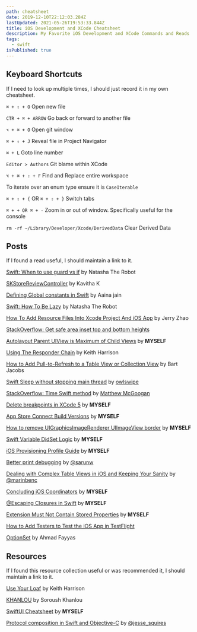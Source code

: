 ```yaml
---
path: cheatsheet
date: 2019-12-10T22:12:03.284Z
lastUpdated: 2021-05-26T19:53:33.844Z
title: iOS Development and XCode Cheatsheet
description: My Favorite iOS Development and XCode Commands and Reads
tags:
  - swift
isPublished: true
---
```


## Keyboard Shortcuts

If I need to look up multiple times, I should just record it in my own cheatsheet.

`⌘ + ⇧ + O` Open new file

`CTR + ⌘ + ARROW` Go back or forward to another file

`⌥ + ⌘ + O` Open git window

`⌘ + ⇧ + J` Reveal file in Project Navigator

`⌘ + L` Goto line number

`Editor > Authors` Git blame within XCode

`⌥ + ⌘ + ⇧ + F` Find and Replace entire workspace

To iterate over an enum type ensure it is `CaseIterable`

`⌘ + ⇧ + {` OR `⌘ + ⇧ + }` Switch tabs

`⌘ + + OR ⌘ + -` Zoom in or out of window. Specifically useful for the console

`rm -rf ~/Library/Developer/Xcode/DerivedData` Clear Derived Data

## Posts

If I found a read useful, I should maintain a link to it.

[Swift: When to use guard vs if](https://www.natashatherobot.com/swift-when-to-use-guard-vs-if/) by Natasha The Robot

[SKStoreReviewController](https://medium.com/@kavithakumarasamy89/skstorereviewcontroller-apple-way-to-request-review-and-rating-inside-ios-app-in-ios-10-3-453a6f897e9d) by Kavitha K

[Defining Global constants in Swift](https://medium.com/swift-india/defining-global-constants-in-swift-a80d9e5cbd42) by Aaina jain

[Swift: How To Be Lazy](https://www.natashatherobot.com/swift-lazy/) by Natasha The Robot

[How To Add Resource Files Into Xcode Project And iOS App](https://www.dev2qa.com/how-to-add-resource-files-into-xcode-project-and-ios-app/) by Jerry Zhao

[StackOverflow: Get safe area inset top and bottom heights](https://stackoverflow.com/a/46831519/2228688)

[Autolayout Parent UIView is Maximum of Child Views](https://marcusmth.com/autolayout-parent-uiview-is-maximum-of-child-views/) by **MYSELF**

[Using The Responder Chain](https://useyourloaf.com/blog/using-the-responder-chain/) by Keith Harrison

[How to Add Pull-to-Refresh to a Table View or Collection View](https://cocoacasts.com/how-to-add-pull-to-refresh-to-a-table-view-or-collection-view) by Bart Jacobs

[Swift Sleep without stopping main thread](https://stackoverflow.com/a/38031138/2228688) by [owlswipe](https://stackoverflow.com/users/5700898/owlswipe)

[StackOverflow: Time Swift method](https://stackoverflow.com/a/2129884/2228688) by [Matthew McGoogan](https://stackoverflow.com/users/257639/matthew-mcgoogan)

[Delete breakpoints in XCode 5](https://marcusmth.com/delete-breakpoints-in-xcode-5/) by **MYSELF**

[App Store Connect Build Versions](https://marcusmth.com/app-store-connect-build-versions/) by **MYSELF**

[How to remove UIGraphicsImageRenderer UIImageView border](https://marcusmth.com/how-to-remove-uigraphicsimagerenderer-uiimageview-border/) by **MYSELF**

[Swift Variable DidSet Logic](https://marcusmth.com/swift-variable-didset-logic/) by **MYSELF**

[iOS Provisioning Profile Guide](https://marcusmth.com/ios-provisioning-profile-guide/) by **MYSELF**

[Better print debugging](https://sarunw.com/posts/better-print-debugging-with-xcode-breakpoints/) by [@sarunw](https://twitter.com/sarunw?s=20)

[Dealing with Complex Table Views in iOS and Keeping Your Sanity](https://medium.cobeisfresh.com/dealing-with-complex-table-views-in-ios-and-keeping-your-sanity-ff5fee1fbb83) by [@marinbenc](https://twitter.com/marinbenc?s=20)

[Concluding iOS Coordinators](https://marcusmth.com/concluding-ios-coordinators/) by **MYSELF**

[@Escaping Closures in Swift](https://marcusmth.com/escaping-closures-in-swift/) by **MYSELF**

[Extension Must Not Contain Stored Properties](https://marcusmth.com/extension-must-not-contain-stored-properties/) by **MYSELF**

[How to Add Testers to Test the iOS App in TestFlight](https://help.muvi.com/help/how-to-add-testers-to-test-the-ios-app-in-testflight.html)

[OptionSet](https://medium.com/@ahmadfayyas/swift-more-elegant-code-optionset-205e4866b4aa) by Ahmad Fayyas

## Resources

If I found this resource collection useful or was recommended it, I should maintain a link to it.

[Use Your Loaf](https://useyourloaf.com/) by Keith Harrison

[KHANLOU](http://khanlou.com/) by Soroush Khanlou

[SwiftUI Cheatsheet](https://marcusmth.com/swiftui-cheatsheet/) by **MYSELF**

[Protocol composition in Swift and Objective-C](https://www.jessesquires.com/blog/2017/06/05/protocol-composition-in-swift-and-objc/) by [@jesse_squires](https://twitter.com/jesse_squires?s=20)
